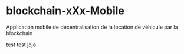 # blockchain-xXx-Mobile
Application mobile de décentralisation de la location de véhicule par la blockchain

test
test jojo
